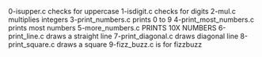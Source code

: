 0-isupper.c checks for uppercase
1-isdigit.c checks for digits
2-mul.c multiplies integers
3-print_numbers.c prints 0 to 9
4-print_most_numbers.c prints most numbers
5-more_numbers.c PRINTS 10X NUMBERS
6-print_line.c draws a straight line
7-print_diagonal.c draws diagonal line
8-print_square.c draws a square
9-fizz_buzz.c is for fizzbuzz
